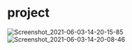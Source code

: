 # project

![Screenshot_2021-06-03-14-20-15-85](https://user-images.githubusercontent.com/73809738/120605162-f4137400-c477-11eb-89f0-575517c46b23.png)
![Screenshot_2021-06-03-14-20-08-46](https://user-images.githubusercontent.com/73809738/120605200-ff669f80-c477-11eb-98a7-353d94efd17a.png)
